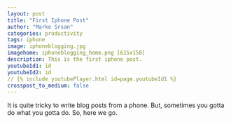 ```yaml
---
layout: post
title: "First Iphone Post"
author: "Marko Srsan"
categories: productivity
tags: iphone
image: iphoneblogging.jpg
imagehome: iphoneblogging_home.png [615x150]
description: This is the first iphone post.
youtubeId1: id
youtubeId2: id
// {% include youtubePlayer.html id=page.youtubeId1 %}
crosspost_to_medium: false
---
```

It is quite tricky to write blog posts from a phone. But, sometimes you gotta do what you gotta do. So, here we go.



